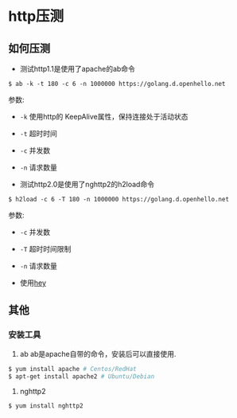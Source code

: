 # http压测

## 如何压测
- 测试http1.1是使用了apache的ab命令
```
$ ab -k -t 180 -c 6 -n 1000000 https://golang.d.openhello.net
```
参数:
- `-k` 使用http的 KeepAlive属性，保持连接处于活动状态
- `-t` 超时时间
- `-c` 并发数
- `-n` 请求数量

- 测试http2.0是使用了nghttp2的h2load命令
```
$ h2load -c 6 -T 180 -n 1000000 https://golang.d.openhello.net
```
参数:
- `-c` 并发数
- `-T` 超时时间限制
- `-n` 请求数量

- 使用[hey](https://github.com/rakyll/hey)

## 其他
### 安装工具
1. ab
ab是apache自带的命令，安装后可以直接使用.

```sh
$ yum install apache # Centos/RedHat
$ apt-get install apache2 # Ubuntu/Debian
```
1. nghttp2
```
$ yum install nghttp2
```